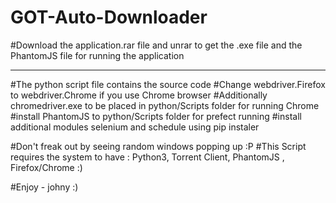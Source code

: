# GOT-Auto-Downloader

#Download the application.rar file and unrar to get the .exe file and the PhantomJS file for running the application
***********************************************************************************************************************
#The python script file contains the source code
#Change webdriver.Firefox to webdriver.Chrome if you use Chrome browser
#Additionally chromedriver.exe to be placed in python/Scripts folder for running Chrome
#install PhantomJS to python/Scripts folder for prefect running
#install additional modules selenium and schedule using pip instaler

#Don't freak out by seeing random windows popping up :P
#This Script requires the system to have : Python3, Torrent Client, PhantomJS , Firefox/Chrome :)

#Enjoy - johny :)
